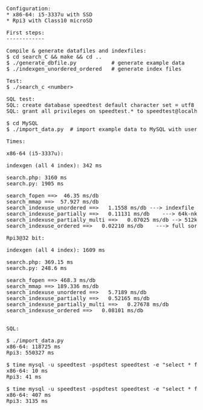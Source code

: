 <pre>
Configuration:
* x86-64: i5-3337u with SSD
* Rpi3 with Class10 microSD

First steps:
------------

Compile & generate datafiles and indexfiles:
$ cd search_C && make && cd ..
$ ./generate_dbfile.py           # generate example data
$ ./indexgen_unordered_ordered   # generate index files

Test:
$ ./search_c &lt;number&gt;

SQL test:
SQL: create database speedtest default character set = utf8  default collate utf8_general_ci;
SQL: grant all privileges on speedtest.* to speedtest@localhost identified by 'spdtest';

$ cd MySQL
$ ./import_data.py  # import example data to MySQL with user:speedtest and passwd: spdtest

Times:

x86-64 (i5-3337u):

indexgen (all 4 index): 342 ms

search.php: 3160 ms
search.py: 1905 ms

search_fopen ==>  46.35 ms/db
search_mmap ==>  57.927 ms/db
search_indexuse_unordered ==>   1.1558 ms/db ---> indexfile sima append
search_indexuse_partially ==>   0.11131 ms/db    ---> 64k-nként sort + vége lineár
search_indexuse_partially_multi ==>   0.07025 ms/db --> 512k+256k+128k+64k + 16960 db lineár
search_indexuse_ordered ==>   0.02210 ms/db    ---> full sort

Rpi3@32 bit:

indexgen (all 4 index): 1609 ms

search.php: 369.15 ms
search.py: 248.6 ms

search_fopen ==> 468.3 ms/db
search_mmap ==> 189.336 ms/db
search_indexuse_unordered ==>   5.7189 ms/db
search_indexuse_partially ==>   0.52165 ms/db
search_indexuse_partially_multi ==>   0.27678 ms/db
search_indexuse_ordered ==>   0.08101 ms/db


SQL:

$ ./import_data.py 
x86-64: 118725 ms
Rpi3: 550327 ms

$ time mysql -u speedtest -pspdtest speedtest -e "select * from test where keyint=&lt;number&gt";
x86-64: 10 ms
Rpi3: 41 ms

$ time mysql -u speedtest -pspdtest speedtest -e "select * from test where nokeyint=&lt;number&gt";
x86-64: 407 ms
Rpi3: 3135 ms
